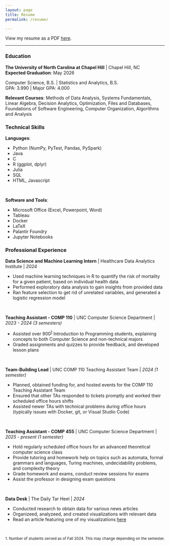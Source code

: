 ```yaml
---
layout: page
title: Resume
permalink: /resume/

---
```


View my resume as a PDF [here](https://drive.google.com/file/d/1b38k48m7GQNYfLu1B0XJ9qSWZJyOJygd/view?usp=sharing).

---

### Education

**The University of North Carolina at Chapel Hill** \| Chapel Hill, NC   
**Expected Graduation**: May 2026

Computer Science, B.S. \| Statistics and Analytics, B.S.   
GPA: 3.990 \| Major GPA: 4.000

**Relevant Courses**: Methods of Data Analysis, Systems Fundamentals, Linear Algebra, Decision Analytics, Optimization, Files and Databases, Foundations of Software Engineering, Computer Organization, Algorithms and Analysis

### Technical Skills

**Languages**: 
<ul>
<li>Python (NumPy, PyTest, Pandas, PySpark)</li> 
<li>Java</li>
<li>C</li>
<li>R (ggplot, dplyr)</li>
<li>Julia</li>
<li>SQL</li>
<li>HTML, Javascript</li>
</ul>
<br>

**Software and Tools**: 
<ul>
<li>Microsoft Office (Excel, Powerpoint, Word)</li>
<li>Tableau</li>
<li>Docker</li>
<li>LaTeX</li>
<li>Palantir Foundry</li>
<li>Jupyter Notebooks</li>
</ul>

### Professional Experience


**Data Science and Machine Learning Intern** \| Healthcare Data Analytics Institute \| _2024_   
<ul>
<li>Used machine learning techniques in R to quantify the risk of mortality for a given patient, based on individual health data</li>
<li>Performed exploratory data analysis to gain insights from provided data</li>
<li>Ran feature selection to get rid of unrelated variables, and generated a logistic regression model</li>
</ul>
<br>

**Teaching Assistant - COMP 110** \| UNC Computer Science Department \| _2023 - 2024 \(3 semesters\)_    
<ul>
<li>Assisted over 900<sup><a href="#footnote1">1</a></sup> Introduction to Programming students, explaining concepts to both Computer Science and non-technical majors</li>
<li>Graded assignments and quizzes to provide feedback, and developed lesson plans</li>
</ul>
<br>

**Team-Building Lead** \| UNC COMP 110 Teaching Assistant Team \| _2024 \(1 semester\)_   
<ul>
<li>Planned, obtained funding for, and hosted events for the COMP 110 Teaching Assistant Team</li>
<li>Ensured that other TAs responded to tickets promptly and worked their scheduled office hours shifts</li>
<li>Assisted newer TAs with technical problems during office hours (typically issues with Docker, git, or Visual Studio Code)</li>
</ul>
<br>

**Teaching Assistant - COMP 455** \| UNC Computer Science Department \| _2025 - present \(1 semester\)_   
<ul>
<li>Hold regularly scheduled office hours for an advanced theoretical computer science class</li> 
<li>Provide tutoring and homework help on topics such as automata, formal grammars and languages, Turing machines, undecidability problems, and complexity theory</li>
<li>Grade homework and exams, conduct review sessions for exams</li>
<li>Assist the professor in designing exam questions</li>
</ul>
<br>

**Data Desk** \| The Daily Tar Heel \| _2024_   
<ul>
<li>Conducted research to obtain data for various news articles</li>
<li>Organizeed, analyzeed, and created visualizations with relevant data</li>
<li>Read an article featuring one of my visualizations <a href="https://www.dailytarheel.com/article/2024/02/city-ocs-teacher-hiring-retention-update">here</a></li>
</ul>
<br>


<small id="footnote1">1. Number of students served as of Fall 2024. This may change depending on the semester.</small>